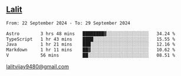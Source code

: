## [Lalit](https://lalit.sh)

<!--START_SECTION:waka-->

```txt
From: 22 September 2024 - To: 29 September 2024

Astro        3 hrs 48 mins   ████████▓░░░░░░░░░░░░░░░░   34.24 %
TypeScript   1 hr 43 mins    ████░░░░░░░░░░░░░░░░░░░░░   15.55 %
Java         1 hr 21 mins    ███░░░░░░░░░░░░░░░░░░░░░░   12.16 %
Markdown     1 hr 11 mins    ██▓░░░░░░░░░░░░░░░░░░░░░░   10.62 %
V            56 mins         ██░░░░░░░░░░░░░░░░░░░░░░░   08.51 %
```

<!--END_SECTION:waka-->

lalitvijay9480@gmail.com
